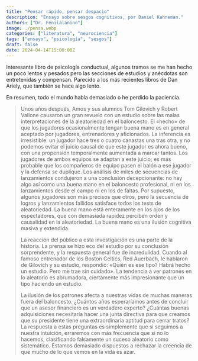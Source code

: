 ```yaml
---
title: "Pensar rápido, pensar despacio"
description: "Ensayo sobre sesgos cognitivos, por Daniel Kahneman."
authors: ["Dr. Fenilalanino"]
image: ./pensa.webp
categories: ["literatura", "neurociencia"]
tags: ["ensayo", "psicología", "sesgos"]
draft: false
date: 2024-04-14T15:00:00Z
---
```


Interesante libro de psicología conductual, algunos tramos se me han hecho un poco lentos y pesados pero las secciones de estudios y anécdotas son entretenidas y compensan. Parecido a los más recientes libros de Dan Ariely, que también se hace algo lento.

En resumen, todo el mundo habla demasiado o he perdido la paciencia.

> Unos años después, Amos y sus alumnos Tom Gilovich y Robert Vallone causaron un gran revuelo con un estudio sobre las malas interpretaciones de la aleatoriedad en el baloncesto. El «hecho» de que los jugadores ocasionalmente tengan buena mano es en general aceptado por jugadores, entrenadores y aficionados. La inferencia es irresistible: un jugador hace tres o cuatro canastas una tras otra, y no podemos evitar el juicio causal de que este jugador es ahora bueno, con una propensión temporalmente aumentada a marcar tantos. Los jugadores de ambos equipos se adaptan a este juicio; es más probable que los compañeros de equipo pasen el balón a ese jugador y la defensa se duplique. Los análisis de miles de secuencias de lanzamientos condujeron a una conclusión decepcionante: no hay algo así como una buena mano en el baloncesto profesional, ni en los lanzamientos desde el campo ni en los de faltas. Por supuesto, algunos jugadores son más precisos que otros, pero la secuencia de logros y lanzamientos fallidos satisface todos los tests de aleatoriedad. La buena mano está enteramente en los ojos de los espectadores, que con demasiada rapidez perciben orden y causalidad en la aleatoriedad. La buena mano es una ilusión cognitiva masiva y extendida.<p>
La reacción del público a esta investigación es una parte de la historia. La prensa se hizo eco del estudio por su conclusión sorprendente, y la respuesta general fue de incredulidad. Cuando al famoso entrenador de los Boston Celtics, Red Auerbach, le hablaron de Gilovich y su estudio, respondió: «Quién es ese tipo? Habrá hecho un estudio. Pero me trae sin cuidado». La tendencia a ver patrones en lo aleatorio es abrumadora, ciertamente más impresionante que un tipo haciendo un estudio.<p>
La ilusión de los patrones afecta a nuestras vidas de muchas maneras fuera del baloncesto. ¿Cuántos años esperaríamos antes de concluir que un asesor financiero es un verdadero experto? ¿Cuántas buenas adquisiciones necesitaría hacer una junta directiva para que creamos que su presidente tiene una extraordinaria aptitud para cerrar tratos? La respuesta a estas preguntas es simplemente que si seguimos a nuestra intuición, erraremos con más frecuencia que si no lo hacemos, clasificando falsamente un suceso aleatorio como sistemático. Estamos demasiado dispuestos a rechazar la creencia de que mucho de lo que vemos en la vida es azar.
